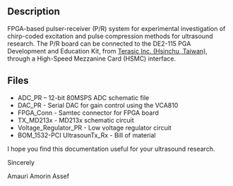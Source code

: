 ## Description

FPGA-based pulser-receiver (P/R) system for experimental investigation of chirp-coded excitation and pulse compression methods for ultrasound research. The P/R board can be connected to the DE2-115 PGA Development and Education Kit, from [Terasic Inc. (Hsinchu, Taiwan)](https://www.terasic.com.tw/en/), through a High-Speed Mezzanine Card (HSMC) interface.

## Files 
 
* ADC_PR – 12-bit 80MSPS ADC schematic file
* DAC_PR - Serial DAC for gain control using the VCA810
* FPGA_Conn - Samtec connector for FPGA board
* TX_MD213x - MD213x schematic circuit
* Voltage_Regulator_PR - Low voltage regulator circuit
* BOM_1532-PCI UltrasounTx_Rx - Bill of material

I hope you find this documentation useful for your ultrasound research. 

Sincerely

Amauri Amorin Assef
